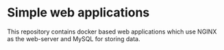 # Simple web applications
This repository contains docker based web applications which use NGINX as the web-server and MySQL for storing data.
